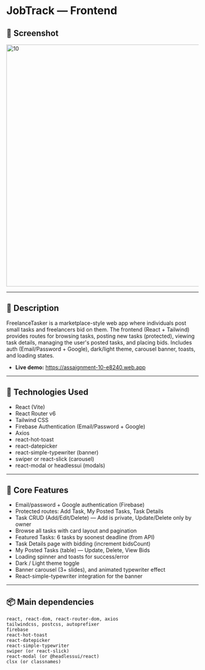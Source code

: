 # JobTrack — Frontend

## 📸 Screenshot
<img width="1279" height="634" alt="10" src="https://github.com/user-attachments/assets/ffd2b701-860a-4a2a-b53b-68fc5b0b33ec" />

---



## 🔎 Description
FreelanceTasker is a marketplace-style web app where individuals post small tasks and freelancers bid on them. The frontend (React + Tailwind) provides routes for browsing tasks, posting new tasks (protected), viewing task details, managing the user's posted tasks, and placing bids. Includes auth (Email/Password + Google), dark/light theme, carousel banner, toasts, and loading states.

- **Live demo:** https://assaignment-10-e8240.web.app

---

## 🧰 Technologies Used
- React (Vite)
- React Router v6
- Tailwind CSS
- Firebase Authentication (Email/Password + Google)
- Axios
- react-hot-toast
- react-datepicker
- react-simple-typewriter (banner)
- swiper or react-slick (carousel)
- react-modal or headlessui (modals)



---

## 🚀 Core Features
- Email/password + Google authentication (Firebase)
- Protected routes: Add Task, My Posted Tasks, Task Details
- Task CRUD (Add/Edit/Delete) — Add is private, Update/Delete only by owner
- Browse all tasks with card layout and pagination
- Featured Tasks: 6 tasks by soonest deadline (from API)
- Task Details page with bidding (increment bidsCount)
- My Posted Tasks (table) — Update, Delete, View Bids
- Loading spinner and toasts for success/error
- Dark / Light theme toggle
- Banner carousel (3+ slides), and animated typewriter effect
- React-simple-typewriter integration for the banner

---

## 📦 Main dependencies
```text
react, react-dom, react-router-dom, axios
tailwindcss, postcss, autoprefixer
firebase
react-hot-toast
react-datepicker
react-simple-typewriter
swiper (or react-slick)
react-modal (or @headlessui/react)
clsx (or classnames)
